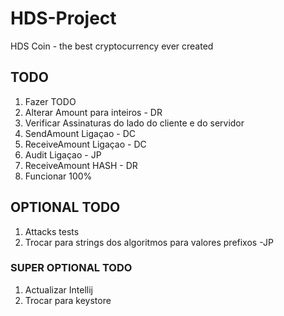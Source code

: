 # HDS-Project
HDS Coin - the best cryptocurrency ever created

## TODO
1. Fazer TODO
1. Alterar Amount para inteiros - DR
1. Verificar Assinaturas do lado do cliente e do servidor
1. SendAmount Ligaçao - DC
1. ReceiveAmount Ligaçao - DC
1. Audit Ligaçao - JP 
1. ReceiveAmount HASH - DR 
1. Funcionar 100%

## OPTIONAL TODO
1. Attacks tests
1. Trocar para strings dos algoritmos para valores prefixos -JP

### SUPER OPTIONAL TODO 
1. Actualizar Intellij
1. Trocar para keystore

